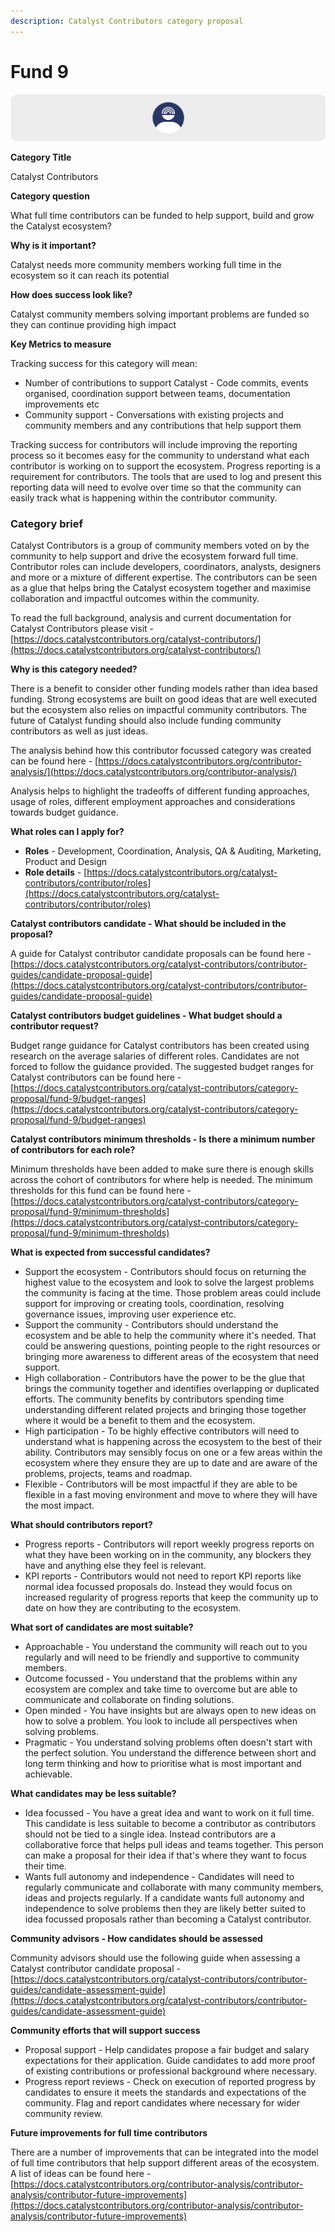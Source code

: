 ```yaml
---
description: Catalyst Contributors category proposal
---
```


# Fund 9

![](../../.gitbook/assets/catalyst-contributors-banner.png)

**Category Title**

Catalyst Contributors

**Category question**

What full time contributors can be funded to help support, build and grow the Catalyst ecosystem?

**Why is it important?**

Catalyst needs more community members working full time in the ecosystem so it can reach its potential

**How does success look like?**

Catalyst community members solving important problems are funded so they can continue providing high impact

**Key Metrics to measure**

Tracking success for this category will mean:

* Number of contributions to support Catalyst - Code commits, events organised, coordination support between teams, documentation improvements etc
* Community support - Conversations with existing projects and community members and any contributions that help support them



Tracking success for contributors will include improving the reporting process so it becomes easy for the community to understand what each contributor is working on to support the ecosystem. Progress reporting is a requirement for contributors. The tools that are used to log and present this reporting data will need to evolve over time so that the community can easily track what is happening within the contributor community.



### **Category brief**

Catalyst Contributors is a group of community members voted on by the community to help support and drive the ecosystem forward full time. Contributor roles can include developers, coordinators, analysts, designers and more or a mixture of different expertise. The contributors can be seen as a glue that helps bring the Catalyst ecosystem together and maximise collaboration and impactful outcomes within the community.



To read the full background, analysis and current documentation for Catalyst Contributors please visit - [https://docs.catalystcontributors.org/catalyst-contributors/](https://docs.catalystcontributors.org/catalyst-contributors/)



**Why is this category needed?**

There is a benefit to consider other funding models rather than idea based funding. Strong ecosystems are built on good ideas that are well executed but the ecosystem also relies on impactful community contributors. The future of Catalyst funding should also include funding community contributors as well as just ideas.

The analysis behind how this contributor focussed category was created can be found here - [https://docs.catalystcontributors.org/contributor-analysis/](https://docs.catalystcontributors.org/contributor-analysis/)

Analysis helps to highlight the tradeoffs of different funding approaches, usage of roles, different employment approaches and considerations towards budget guidance.



**What roles can I apply for?**

* **Roles** - Development, Coordination, Analysis, QA & Auditing, Marketing, Product and Design
* **Role details** - [https://docs.catalystcontributors.org/catalyst-contributors/contributor/roles](https://docs.catalystcontributors.org/catalyst-contributors/contributor/roles)



**Catalyst contributors candidate - What should be included in the proposal?**

A guide for Catalyst contributor candidate proposals can be found here - [https://docs.catalystcontributors.org/catalyst-contributors/contributor-guides/candidate-proposal-guide](https://docs.catalystcontributors.org/catalyst-contributors/contributor-guides/candidate-proposal-guide)



**Catalyst contributors budget guidelines - What budget should a contributor request?**

Budget range guidance for Catalyst contributors has been created using research on the average salaries of different roles. Candidates are not forced to follow the guidance provided. The suggested budget ranges for Catalyst contributors can be found here - [https://docs.catalystcontributors.org/catalyst-contributors/category-proposal/fund-9/budget-ranges](https://docs.catalystcontributors.org/catalyst-contributors/category-proposal/fund-9/budget-ranges)



**Catalyst contributors minimum thresholds - Is there a minimum number of contributors for each role?**

Minimum thresholds have been added to make sure there is enough skills across the cohort of contributors for where help is needed. The minimum thresholds for this fund can be found here - [https://docs.catalystcontributors.org/catalyst-contributors/category-proposal/fund-9/minimum-thresholds](https://docs.catalystcontributors.org/catalyst-contributors/category-proposal/fund-9/minimum-thresholds)



**What is expected from successful candidates?**

* Support the ecosystem - Contributors should focus on returning the highest value to the ecosystem and look to solve the largest problems the community is facing at the time. Those problem areas could include support for improving or creating tools, coordination, resolving governance issues, improving user experience etc.
* Support the community - Contributors should understand the ecosystem and be able to help the community where it's needed. That could be answering questions, pointing people to the right resources or bringing more awareness to different areas of the ecosystem that need support.
* High collaboration - Contributors have the power to be the glue that brings the community together and identifies overlapping or duplicated efforts. The community benefits by contributors spending time understanding different related projects and bringing those together where it would be a benefit to them and the ecosystem.
* High participation - To be highly effective contributors will need to understand what is happening across the ecosystem to the best of their ability. Contributors may sensibly focus on one or a few areas within the ecosystem where they ensure they are up to date and are aware of the problems, projects, teams and roadmap.
* Flexible - Contributors will be most impactful if they are able to be flexible in a fast moving environment and move to where they will have the most impact.



**What should contributors report?**

* Progress reports - Contributors will report weekly progress reports on what they have been working on in the community, any blockers they have and anything else they feel is relevant.
* KPI reports - Contributors would not need to report KPI reports like normal idea focussed proposals do. Instead they would focus on increased regularity of progress reports that keep the community up to date on how they are contributing to the ecosystem.



**What sort of candidates are most suitable?**

* Approachable - You understand the community will reach out to you regularly and will need to be friendly and supportive to community members.
* Outcome focussed - You understand that the problems within any ecosystem are complex and take time to overcome but are able to communicate and collaborate on finding solutions.
* Open minded - You have insights but are always open to new ideas on how to solve a problem. You look to include all perspectives when solving problems.
* Pragmatic - You understand solving problems often doesn't start with the perfect solution. You understand the difference between short and long term thinking and how to prioritise what is most important and achievable.



**What candidates may be less suitable?**

* Idea focussed - You have a great idea and want to work on it full time. This candidate is less suitable to become a contributor as contributors should not be tied to a single idea. Instead contributors are a collaborative force that helps pull ideas and teams together. This person can make a proposal for their idea if that's where they want to focus their time.
* Wants full autonomy and independence - Candidates will need to regularly communicate and collaborate with many community members, ideas and projects regularly. If a candidate wants full autonomy and independence to solve problems then they are likely better suited to idea focussed proposals rather than becoming a Catalyst contributor.



**Community advisors - How candidates should be assessed**

Community advisors should use the following guide when assessing a Catalyst contributor candidate proposal - [https://docs.catalystcontributors.org/catalyst-contributors/contributor-guides/candidate-assessment-guide](https://docs.catalystcontributors.org/catalyst-contributors/contributor-guides/candidate-assessment-guide)



**Community efforts that will support success**

* Proposal support - Help candidates propose a fair budget and salary expectations for their application. Guide candidates to add more proof of existing contributions or professional background where necessary.
* Progress report reviews - Check on execution of reported progress by candidates to ensure it meets the standards and expectations of the community. Flag and report candidates where necessary for wider community review.



**Future improvements for full time contributors**

There are a number of improvements that can be integrated into the model of full time contributors that help support different areas of the ecosystem. A list of ideas can be found here - [https://docs.catalystcontributors.org/contributor-analysis/contributor-analysis/contributor-future-improvements](https://docs.catalystcontributors.org/contributor-analysis/contributor-analysis/contributor-future-improvements)
